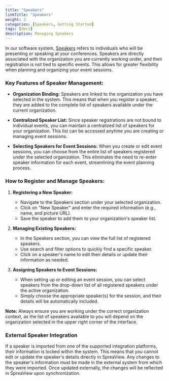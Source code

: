 ```yaml
---
title: "Speakers"
linkTitle: "Speakers"
weight: 2
categories: [Speakers, Getting Started]
tags: [docs]
description: Managing Speakers
---
```


In our software system, [Speakers](/docs/terms/speaker/) refers to individuals who will be presenting or speaking at your conferences. Speakers are directly associated with the organization you are currently working under, and their registration is not tied to specific events. This allows for greater flexibility when planning and organizing your event sessions.

### Key Features of Speaker Management:

- **Organization Binding:**
  Speakers are linked to the organization you have selected in the system. This means that when you register a speaker, they are added to the complete list of speakers available under the current organization.

- **Centralized Speaker List:**
  Since speaker registrations are not bound to individual events, you can maintain a centralized list of speakers for your organization. This list can be accessed anytime you are creating or managing event sessions.

- **Selecting Speakers for Event Sessions:**
  When you create or edit event sessions, you can choose from the entire list of speakers registered under the selected organization. This eliminates the need to re-enter speaker information for each event, streamlining the event planning process.

### How to Register and Manage Speakers:

1. **Registering a New Speaker:**

   - Navigate to the Speakers section under your selected organization.
   - Click on "New Speaker" and enter the required information (e.g., name, and picture URL).
   - Save the speaker to add them to your organization's speaker list.

2. **Managing Existing Speakers:**

   - In the Speakers section, you can view the full list of registered speakers.
   - Use search and filter options to quickly find a specific speaker.
   - Click on a speaker's name to edit their details or update their information as needed.

3. **Assigning Speakers to Event Sessions:**
   - When setting up or editing an event session, you can select speakers from the drop-down list of all registered speakers under the active organization.
   - Simply choose the appropriate speaker(s) for the session, and their details will be automatically included.

**Note:** Always ensure you are working under the correct organization context, as the list of speakers available to you will depend on the organization selected in the upper right corner of the interface.

### External Speaker Integration

If a speaker is imported from one of the supported integration platforms, their information is locked within the system. This means that you cannot edit or update the speaker's details directly in SpreaView. Any changes to the speaker's information must be made in the external system from which they were imported. Once updated externally, the changes will be reflected in SpreaView upon synchronization.

